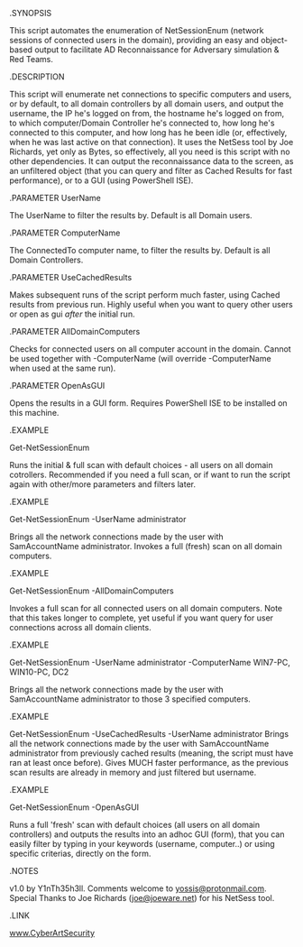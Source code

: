 .SYNOPSIS

This script automates the enumeration of NetSessionEnum (network sessions of connected users in the domain), providing an easy and object-based output to facilitate AD Reconnaissance for Adversary simulation & Red Teams.

.DESCRIPTION

This script will enumerate net connections to specific computers and users, or by default, to all domain controllers by all domain users, and output the username, the IP he's logged on from, the hostname he's logged on from, to which computer/Domain Controller he's connected to, how long he's connected to this computer, and how long has he been idle (or, effectively, when he was last active on that connection).
It uses the NetSess tool by Joe Richards, yet only as Bytes, so effectively, all you need is this script with no other dependencies. It can output the reconnaissance data to the screen, as an unfiltered object (that you can query and filter as Cached Results for fast performance), or to a GUI (using PowerShell ISE).

.PARAMETER UserName

The UserName to filter the results by. Default is all Domain users.

.PARAMETER ComputerName

The ConnectedTo computer name, to filter the results by. Default is all Domain Controllers.

.PARAMETER UseCachedResults

Makes subsequent runs of the script perform much faster, using Cached results from previous run.
Highly useful when you want to query other users or open as gui *after* the initial run.

.PARAMETER AllDomainComputers

Checks for connected users on all computer account in the domain. Cannot be used together with -ComputerName (will override -ComputerName when used at the same run).

.PARAMETER OpenAsGUI

Opens the results in a GUI form. Requires PowerShell ISE to be installed on this machine.

.EXAMPLE

Get-NetSessionEnum

Runs the initial & full scan with default choices - all users on all domain cotrollers. Recommended if you need a full scan, or if want to run the script again with other/more parameters and filters later.

.EXAMPLE

Get-NetSessionEnum -UserName administrator

Brings all the network connections made by the user with SamAccountName administrator. Invokes a full (fresh) scan on all domain computers.

.EXAMPLE

Get-NetSessionEnum -AllDomainComputers

Invokes a full scan for all connected users on all domain computers. Note that this takes longer to complete, yet useful if you want query for user connections across all domain clients.

.EXAMPLE

Get-NetSessionEnum -UserName administrator -ComputerName WIN7-PC, WIN10-PC, DC2

Brings all the network connections made by the user with SamAccountName administrator to those 3 specified computers.

.EXAMPLE

Get-NetSessionEnum -UseCachedResults -UserName administrator
Brings all the network connections made by the user with SamAccountName administrator from previously cached results (meaning, the script must have ran at least once before). Gives MUCH faster performance, as the previous scan results are already in memory and just filtered but username.

.EXAMPLE

Get-NetSessionEnum -OpenAsGUI

Runs a full 'fresh' scan with default choices (all users on all domain controllers) and outputs the results into an adhoc GUI (form), that you can easily filter by typing in your keywords (username, computer..) or using specific criterias, directly on the form.

.NOTES

v1.0 by Y1nTh35h3ll. Comments welcome to yossis@protonmail.com. Special Thanks to Joe Richards (joe@joeware.net) for his NetSess tool.

.LINK

www.CyberArtSecurity

